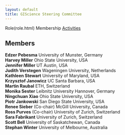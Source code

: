 ```yaml
---
layout: default
title: GIScience Steering Committee
---
```

Role(role.html) Membership [Activities](activities.html)

## Members
**Edzer Pebesma**	University of Munster, Germany  
**Harvey Miller**	Ohio State University, USA  
**Jennifer Miller**	UT Austin, USA  
**Judith Verstegen**	Wageningen University, Netherlands  
**Kathleen Stewart**	University of Maryland, USA  
**Krzysztof Janowicz** 	UC Santa Barbara, USA  
**Martin Raubal**	ETH, Switzerland  
**Monika Sester**	Leibnitz University Hannover, Germany  
**Ningchuan Xiao**	Ohio State University, USA  
**Piotr Jankowski**	San Diego State University, USA  
**Renee Sieber** (Co-chair)	McGill University, Canada  
**Ross Purves** (Co-chair)	University of Zurich, Switzerland  
**Sara Fabrikant**	University of Zurich, Switzerland  
**Scott Bell**	University of Saskatchewan, Canada  
**Stephan Winter**	University of Melbourne, Australia
